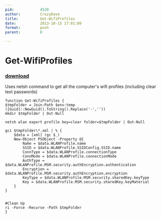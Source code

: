 ```yaml
---
pid:            4520
author:         CrazyDave
title:          Get-WifiProfiles
date:           2013-10-15 17:01:09
format:         posh
parent:         0

---
```


# Get-WifiProfiles

### [download](//scripts/4520.ps1)

Uses netsh command to get all the computer's wifi profiles (including clear text passwords)

```posh
function Get-WifiProfiles {
$tmpFolder = Join-Path $env:temp ([Guid]::NewGuid().ToString().Replace('-',''))
mkdir $tmpFolder | Out-Null

netsh wlan export profile key=clear folder=$tmpFolder | Out-Null

gci $tmpFolder\*.xml | % { 
    $data = [xml] (gc $_)
    New-Object PSObject -Property @{
        Name = $data.WLANProfile.name
        SSID = $data.WLANProfile.SSIDConfig.SSID.name
        ConnType = $data.WLANProfile.connectionType
        ConnMode = $data.WLANProfile.connectionMode
        AuthType = $data.WLANProfile.MSM.security.authEncryption.authentication
        Encryption = $data.WLANProfile.MSM.security.authEncryption.encryption
        KeyType = $data.WLANProfile.MSM.security.sharedKey.keyType
        Key = $data.WLANProfile.MSM.security.sharedKey.keyMaterial
    }
}


#Clean Up
ri -Force -Recurse -Path $tmpFolder
}
```
